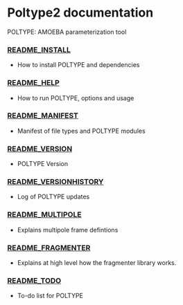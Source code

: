 # Poltype2 documentation

POLTYPE: AMOEBA parameterization tool

### [README_INSTALL](README_INSTALL.MD)
* How to install POLTYPE and dependencies
### [README_HELP](README_HELP.MD)
* How to run POLTYPE, options and usage
### [README_MANIFEST](README_MANIFEST.MD)
* Manifest of file types and POLTYPE modules
### [README_VERSION](README_VERSION.MD)
* POLTYPE Version
### [README_VERSIONHISTORY](README_VERSIONHISTORY.MD)
* Log of POLTYPE updates
### [README_MULTIPOLE](README_MULTIPOLE.MD)
* Explains multipole frame defintions
### [README_FRAGMENTER](README_FRAGMENTER.MD)
* Explains at high level how the fragmenter library works.
### [README_TODO](README_TODO.MD)
* To-do list for POLTYPE



